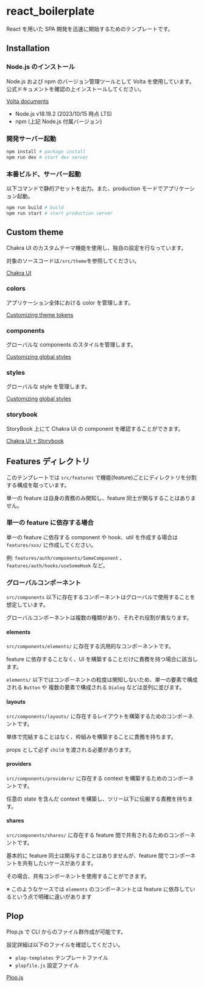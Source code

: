 # react_boilerplate

React を用いた SPA 開発を迅速に開始するためのテンプレートです。

## Installation

### Node.js のインストール

Node.js および npm のバージョン管理ツールとして Volta を使用しています。公式ドキュメントを確認の上インストールしてください。

[Volta documents](https://docs.volta.sh/guide/)

- Node.js v18.18.2 (2023/10/15 時点 LTS)
- npm (上記 Node.js 付属バージョン)

### 開発サーバー起動

```bash
npm install # package install
npm run dev # start dev server
```

### 本番ビルド、サーバー起動

以下コマンドで静的アセットを出力。また、production モードでアプリケーション起動。

```bash
npm run build # build
npm run start # start production server
```

## Custom theme

Chakra UI のカスタムテーマ機能を使用し、独自の設定を行なっています。

対象のソースコードは`/src/theme`を参照してください。

[Chakra UI](https://chakra-ui.com/)

### colors

アプリケーション全体における color を管理します。

[Customizing theme tokens](https://chakra-ui.com/docs/styled-system/customize-theme#customizing-theme-tokens)

### components

グローバルな components のスタイルを管理します。

[Customizing global styles](https://chakra-ui.com/docs/styled-system/customize-theme#customizing-single-components)

### styles

グローバルな style を管理します。

[Customizing global styles](https://chakra-ui.com/docs/styled-system/customize-theme#customizing-global-styles)

### storybook

StoryBook 上にて Chakra UI の component を確認することができます。

[Chakra UI + Storybook](https://chakra-ui.com/getting-started/with-storybook)

## Features ディレクトリ

このテンプレートでは `src/features` で機能(feature)ごとにディレクトリを分割する構成を取っています。

単一の feature は自身の責務のみ関知し、feature 同士が関与することはありません。

### 単一の feature に依存する場合

単一の feature に依存する component や hook、util を作成する場合は `features/xxx/` に作成してください。

例: `features/auth/components/SomeComponent` 、 `features/auth/hooks/useSomeHook` など。

### グローバルコンポーネント

`src/components` 以下に存在するコンポーネントはグローバルで使用することを想定しています。

グローバルコンポーネントは複数の種類があり、それぞれ役割が異なります。

#### elements

`src/components/elements/` に存在する汎用的なコンポーネントです。

feature に依存することなく、UI を構築することだけに責務を持つ場合に該当します。

`elements/` 以下ではコンポーネントの粒度は関知しないため、単一の要素で構成される `Button` や 複数の要素で構成される `Dialog` などは並列に並びます。

#### layouts

`src/components/layouts/` に存在するレイアウトを構築するためのコンポーネントです。

単体で完結することはなく、枠組みを構築することに責務を持ちます。

props として必ず `child` を渡される必要があります。

#### providers

`src/components/providers/` に存在する context を構築するためのコンポーネントです。

任意の state を含んだ context を構築し、ツリー以下に伝搬する責務を持ちます。

#### shares

`src/components/shares/` に存在する feature 間で共有されるためのコンポーネントです。

基本的に feature 同士は関与することはありませんが、feature 間でコンポーネントを共有したいケースがあります。

その場合、共有コンポーネントを使用することができます。

※ このようなケースでは `elements` のコンポーネントとは feature に依存しているという点で明確に違いがあります

## Plop

Plop.js で CLI からのファイル群作成が可能です。

設定詳細は以下のファイルを確認してください。

- `plop-templates` テンプレートファイル
- `plopfile.js` 設定ファイル

[Plop.js](https://plopjs.com/)

